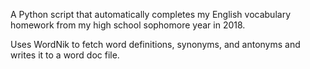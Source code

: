 A Python script that automatically completes my English vocabulary homework from my high school sophomore year in 2018.

Uses WordNik to fetch word definitions, synonyms, and antonyms and writes it to a word doc file.
